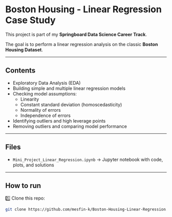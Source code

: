 # Boston Housing - Linear Regression Case Study

This project is part of my **Springboard Data Science Career Track**.

The goal is to perform a linear regression analysis on the classic **Boston Housing Dataset**.

---

## Contents

- Exploratory Data Analysis (EDA)
- Building simple and multiple linear regression models
- Checking model assumptions:
  - Linearity
  - Constant standard deviation (homoscedasticity)
  - Normality of errors
  - Independence of errors
- Identifying outliers and high leverage points
- Removing outliers and comparing model performance

---

## Files

- `Mini_Project_Linear_Regression.ipynb` → Jupyter notebook with code, plots, and solutions

---

## How to run

1️⃣ Clone this repo:

```bash
git clone https://github.com/mesfin-k/Boston-Housing-Linear-Regression.git
